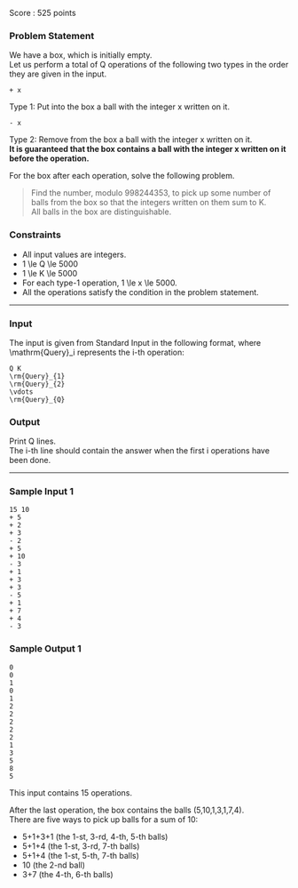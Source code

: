Score : 525 points

### Problem Statement

We have a box, which is initially empty.  
Let us perform a total of Q operations of the following two types in the order they are given in the input.

```
+ x
```

Type 1: Put into the box a ball with the integer x written on it.

```
- x
```

Type 2: Remove from the box a ball with the integer x written on it.  
**It is guaranteed that the box contains a ball with the integer x written on it before the operation.**

For the box after each operation, solve the following problem.

> Find the number, modulo 998244353, to pick up some number of balls from the box so that the integers written on them sum to K.  
> All balls in the box are distinguishable.

### Constraints

* All input values are integers.
* 1 \le Q \le 5000
* 1 \le K \le 5000
* For each type-1 operation, 1 \le x \le 5000.
* All the operations satisfy the condition in the problem statement.

---

### Input

The input is given from Standard Input in the following format, where \mathrm{Query}\_i represents the i-th operation:

```
Q K
\rm{Query}_{1}
\rm{Query}_{2}
\vdots
\rm{Query}_{Q}
```

### Output

Print Q lines.  
The i-th line should contain the answer when the first i operations have been done.

---

### Sample Input 1

```
15 10
+ 5
+ 2
+ 3
- 2
+ 5
+ 10
- 3
+ 1
+ 3
+ 3
- 5
+ 1
+ 7
+ 4
- 3
```

### Sample Output 1

```
0
0
1
0
1
2
2
2
2
2
1
3
5
8
5
```

This input contains 15 operations.

After the last operation, the box contains the balls (5,10,1,3,1,7,4).  
There are five ways to pick up balls for a sum of 10:

* 5+1+3+1 (the 1-st, 3-rd, 4-th, 5-th balls)
* 5+1+4 (the 1-st, 3-rd, 7-th balls)
* 5+1+4 (the 1-st, 5-th, 7-th balls)
* 10 (the 2-nd ball)
* 3+7 (the 4-th, 6-th balls)